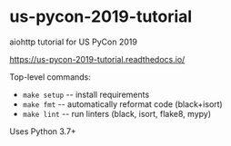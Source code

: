 # us-pycon-2019-tutorial
aiohttp tutorial for US PyCon 2019

https://us-pycon-2019-tutorial.readthedocs.io/

Top-level commands:

* `make setup` -- install requirements
* `make fmt` -- automatically reformat code (black+isort)
* `make lint` -- run linters (black, isort, flake8, mypy)

Uses Python 3.7+

